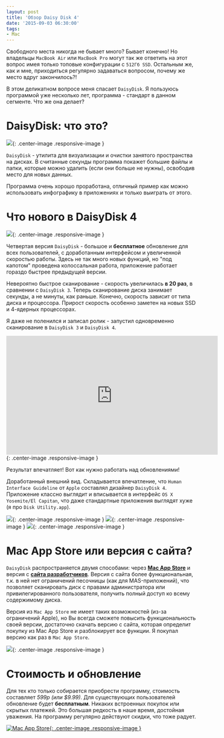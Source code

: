 ```yaml
---
layout: post
title: 'Обзор Daisy Disk 4'
date: '2015-09-03 06:30:00'
tags:
- Mac
---
```


Свободного места никогда не бывает много? Бывает конечно! Но владельцы `MacBook Air` или `MacBook Pro` могут так же ответить на этот вопрос имея только топовые конфигурации с `512Гб SSD`. Остальным же, как и мне, приходиться регулярно задаваться вопросом, почему же место вдруг закончилось?!

В этом деликатном вопросе меня спасает `DaisyDisk`.
Я пользуюсь программой уже несколько лет, программа - стандарт в данном сегменте. Что же она делает?

# DaisyDisk: что это?


![](/images/2015/09/daisydisk_main.png){: .center-image .responsive-image }

`DaisyDisk` - утилита для визуализации и очистки занятого пространства на дисках.  В считанные секунды программа покажет большие файлы и папки, которые можно удалить (если они больше не нужны), освободив место для новых данных.

Программа очень хорошо проработана, отличный пример как можно использовать инфографику в приложениях и только выиграть от этого.


# Что нового в DaisyDisk 4

![](/images/2015/09/daisydisk_about-2.png){: .center-image .responsive-image }

Четвертая версия `DaisyDisk` - большое и **бесплатное** обновление для всех пользователей, с доработанным интерфейсом и увеличенной скоростью работы. Здесь не так много новых функций, но "под капотом" проведена колоссальная работа, приложение работает гораздо быстрее предыдущей версии.

Невероятно быстрое сканирование - скорость увеличилась **в 20 раз**, в сравнении с `DaisyDisk 3`. Теперь сканирование диска занимает секунды, а не минуты, как раньше. Конечно, скорость зависит от типа диска и процессора. Прирост скорость особенно заметен на новых SSD и 4-ядерных процессорах.

Я даже не поленился и записал ролик - запустил одновременно сканирование в `DaisyDisk 3` и `DaisyDisk 4`.

<iframe width="560" height="315" src="https://www.youtube.com/embed/lZ0J3TLcadw" frameborder="0" allowfullscreen></iframe>{: .center-image .responsive-image }

Результат впечатляет! Вот как нужно работать над обновлениями!

Доработанный внешний вид. Складывается впечатление, что `Human Interface Guideline` от `Apple` составлял дизайнер `DaisyDisk 4`. Приложение классно выглядит и вписывается в интерфейс `OS X Yosemite/El Capitan`, что даже стандартные приложения выглядят хуже (я про `Disk Utility.app`).

![](/images/2015/09/screenshot1.png){: .center-image .responsive-image }
![](/images/2015/09/screenshot2.png){: .center-image .responsive-image }
![](/images/2015/09/screenshot3.png){: .center-image .responsive-image }

# Mac App Store или версия с сайта?
`DaisyDisk` распространяется двумя способами: через **[Mac App Store](https://geo.itunes.apple.com/ru/app/daisydisk/id411643860?mt=12&uo=4&at=1001l9qh&ct=blog)** и версия с **[сайта разработчиков](http://daisydiskapp.com)**. Версия с сайта более функциональная, т.к. в ней нет ограничений песочницы (как для MAS-приложений), что позволяет сканировать диск с правами администратора или привилегированного пользователя, получить полный доступ ко всему содержимому диска.

Версия из `Mac App Store` не имеет таких возможностей (из-за ограничений  Apple), но Вы всегда сможете повысить функциональность своей версии, достаточно скачать версию с сайта, которая определит покупку из Mac App Store и разблокирует все функции. Я покупал версию как раз в `Mac App Store`.

![](/images/2015/09/Screen-Shot-2015-09-03-at-09-45-49.png){: .center-image .responsive-image }

# Стоимость и обновление
Для тех кто только собирается приобрести программу, стоимость составляет *599р (или $9.99)*. Для существующих пользователей обновление будет **бесплатным**.  Никаких встроенных покупок или скрытых платежей. Это большая редкость в наше время, достойная уважения. На программу регулярно действуют скидки, что тоже радует.


[![Mac App Store](/images/2015/09/appstore-1.png){: .center-image .responsive-image }](https://geo.itunes.apple.com/ru/app/daisydisk/id411643860?mt=8&at=1001l9qh&ct=blog)




